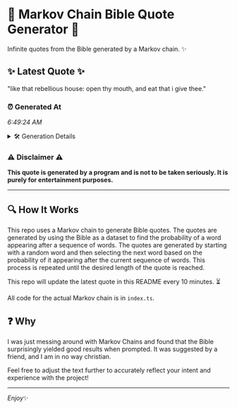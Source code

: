# 📖 Markov Chain Bible Quote Generator 📖

Infinite quotes from the Bible generated by a Markov chain. ✨

## ✨ Latest Quote ✨
"like that rebellious house: open thy mouth, and eat that i give thee."

### ⏰ Generated At
*6:49:24 AM*

<details>
    <summary>🛠️ Generation Details</summary>
    <p>
        <strong>🌱 Seed:</strong> like<br>
        <strong>🔄 Iterations:</strong> 12<br>
        <strong>📜 Context History:</strong><br>[ like ]: that<br>[ like, that ]: rebellious<br>[ like, that, rebellious ]: house:<br>[ like, that, rebellious, house: ]: open<br>[ like, that, rebellious, house:, open ]: thy<br>[ like, that, rebellious, house:, open, thy ]: mouth,<br>[ that, rebellious, house:, open, thy, mouth, ]: and<br>[ rebellious, house:, open, thy, mouth,, and ]: eat<br>[ house:, open, thy, mouth,, and, eat ]: that<br>[ open, thy, mouth,, and, eat, that ]: i<br>[ thy, mouth,, and, eat, that, i ]: give<br>[ mouth,, and, eat, that, i, give ]: thee.<br>
    </p>
</details>

### ⚠️ Disclaimer ⚠️
**This quote is generated by a program and is not to be taken seriously. It is purely for entertainment purposes.**

---

## 🔍 How It Works

This repo uses a Markov chain to generate Bible quotes. The quotes are generated by using the Bible as a dataset to find the probability of a word appearing after a sequence of words. The quotes are generated by starting with a random word and then selecting the next word based on the probability of it appearing after the current sequence of words. This process is repeated until the desired length of the quote is reached.

This repo will update the latest quote in this README every 10 minutes. ⏳

All code for the actual Markov chain is in `index.ts`.

## ❓ Why

I was just messing around with Markov Chains and found that the Bible surprisingly yielded good results when prompted. 
It was suggested by a friend, and I am in no way christian.

Feel free to adjust the text further to accurately reflect your intent and experience with the project!

---

*Enjoy*✨

